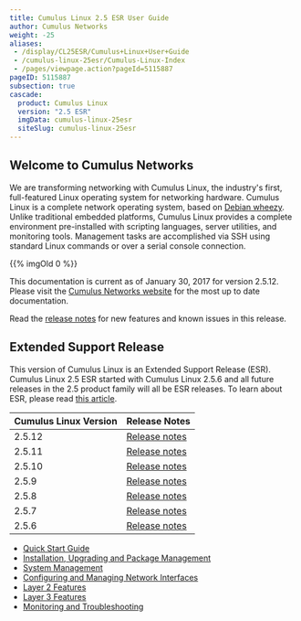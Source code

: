 ```yaml
---
title: Cumulus Linux 2.5 ESR User Guide
author: Cumulus Networks
weight: -25
aliases:
 - /display/CL25ESR/Cumulus+Linux+User+Guide
 - /cumulus-linux-25esr/Cumulus-Linux-Index
 - /pages/viewpage.action?pageId=5115887
pageID: 5115887
subsection: true
cascade:
  product: Cumulus Linux
  version: "2.5 ESR"
  imgData: cumulus-linux-25esr
  siteSlug: cumulus-linux-25esr
---
```

## Welcome to Cumulus Networks

We are transforming networking with Cumulus Linux, the industry's first,
full-featured Linux operating system for networking hardware. Cumulus
Linux is a complete network operating system, based on 
[Debian wheezy](http://www.debian.org/releases/wheezy/). Unlike traditional
embedded platforms, Cumulus Linux provides a complete environment
pre-installed with scripting languages, server utilities, and monitoring
tools. Management tasks are accomplished via SSH using standard Linux
commands or over a serial console connection.

{{% imgOld 0 %}}

This documentation is current as of January 30, 2017 for version 2.5.12.
Please visit the [Cumulus Networks website](http://docs.cumulusnetworks.com) for the most up to date
documentation.

Read the [release notes](https://support.cumulusnetworks.com/hc/en-us/articles/223501348)
for new features and known issues in this release.

## Extended Support Release

This version of Cumulus Linux is an Extended Support Release (ESR).
Cumulus Linux 2.5 ESR started with Cumulus Linux 2.5.6 and all future
releases in the 2.5 product family will all be ESR releases. To learn
about ESR, please read 
[this article](https://support.cumulusnetworks.com/hc/en-us/articles/217132357).

| Cumulus Linux Version | Release Notes                                                                       |
| --------------------- | ----------------------------------------------------------------------------------- |
| 2.5.12                | [Release notes](https://support.cumulusnetworks.com/hc/en-us/articles/115001896847) |
| 2.5.11                | [Release notes](https://support.cumulusnetworks.com/hc/en-us/articles/235460667)    |
| 2.5.10                | [Release notes](https://support.cumulusnetworks.com/hc/en-us/articles/223501348)    |
| 2.5.9                 | [Release notes](https://support.cumulusnetworks.com/hc/en-us/articles/222274627)    |
| 2.5.8                 | [Release notes](https://support.cumulusnetworks.com/hc/en-us/articles/219822308)    |
| 2.5.7                 | [Release notes](https://support.cumulusnetworks.com/hc/en-us/articles/217997967)    |
| 2.5.6                 | [Release notes](https://support.cumulusnetworks.com/hc/en-us/articles/216018818)    |

  - [Quick Start Guide](/cumulus-linux-25esr/Quick-Start-Guide)
  - [Installation, Upgrading and Package
    Management](/cumulus-linux-25esr/Installation-Upgrading-and-Package-Management/)
  - [System Management](/cumulus-linux-25esr/System-Management/)
  - [Configuring and Managing Network Interfaces](/cumulus-linux-25esr/Configuring-and-Managing-Network-Interfaces/)
  - [Layer 2 Features](/cumulus-linux-25esr/Layer-1-and-Layer-2-Features/)
  - [Layer 3 Features](/cumulus-linux-25esr/Layer-3-Features/)
  - [Monitoring and Troubleshooting](/cumulus-linux-25esr/Monitoring-and-Troubleshooting/)

